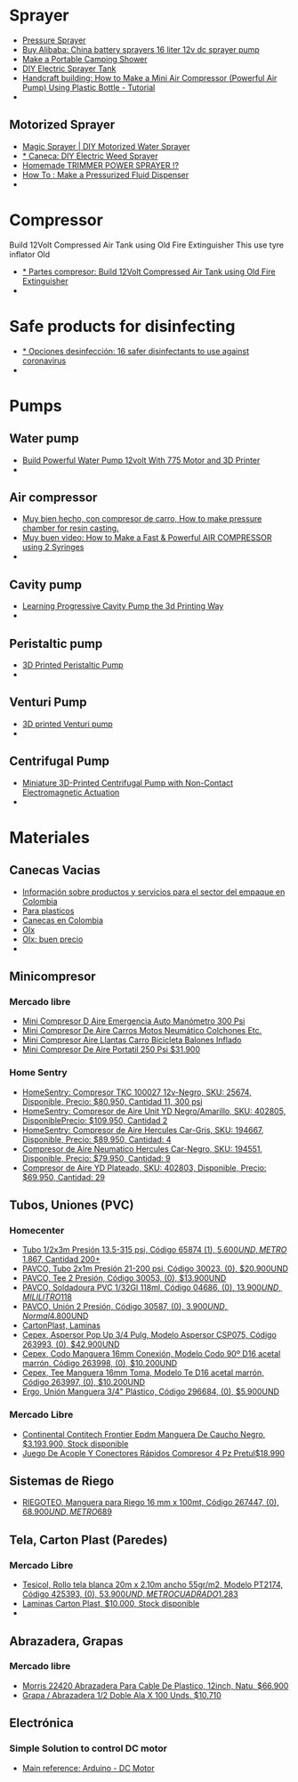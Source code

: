 
# Sprayer
- [Pressure Sprayer](https://www.youtube.com/watch?v=DE6WF3NN9Mk)
- [Buy Alibaba: China battery sprayers 16 liter 12v dc sprayer pump ](https://www.alibaba.com/product-detail/China-battery-sprayers-16-liter-12v_60340956728.html?spm=a2700.7724857.normalList.2.7d0b64bdjVBXxL)
- [Make a Portable Camping Shower](https://www.instructables.com/id/Make-a-Portable-Camping-Shower/)
- [DIY Electric Sprayer Tank](https://www.instructables.com/id/DIY-Electric-Sprayer-Tank/)
- [Handcraft building: How to Make a Mini Air Compressor (Powerful Air Pump) Using Plastic Bottle - Tutorial](https://www.youtube.com/watch?v=sYIxnmoMS1U)
- []()

## Motorized Sprayer
- [Magic Sprayer | DIY Motorized Water Sprayer](https://www.youtube.com/watch?v=a8K3ngKuIjY)
- [* Caneca: DIY Electric Weed Sprayer](https://www.youtube.com/watch?v=fu1uD8TS7G8)
- [Homemade TRIMMER POWER SPRAYER !?](https://www.youtube.com/watch?v=kalb_TdqzJw)
- [How To : Make a Pressurized Fluid Dispenser](https://www.youtube.com/watch?v=VbNhswhnvuA)
- []()

# Compressor

Build 12Volt Compressed Air Tank using Old Fire Extinguisher
This use tyre inflator
Old 
- [* Partes compresor: Build 12Volt Compressed Air Tank using Old Fire Extinguisher](https://www.youtube.com/watch?v=LufOrt5yoJU)
- []()

# Safe products for disinfecting
- [* Opciones desinfección: 16 safer disinfectants to use against coronavirus](https://www.treehugger.com/cleaning-organizing/safe-effective-cleaning-products-coronavirus.html)
- []()

# Pumps

## Water pump
- [Build Powerful Water Pump 12volt With 775 Motor and 3D Printer](https://www.youtube.com/watch?v=2nQBoQ3HucM)
- []()

## Air compressor
- [Muy bien hecho, con compresor de carro, How to make pressure chamber for resin casting.](https://www.youtube.com/watch?v=RO2_QUUCA2U)
- [Muy buen video: How to Make a Fast & Powerful AIR COMPRESSOR using 2 Syringes](https://www.youtube.com/watch?v=PhnWjmxSddw)
- []()

## Cavity pump
- [Learning Progressive Cavity Pump the 3d Printing Way](https://www.instructables.com/id/Learning-progressive-cavity-pump-the-3d-printing-w/)
- []()

## Peristaltic pump
- [3D Printed Peristaltic Pump](https://www.reddit.com/r/3Dprinting/comments/3rddct/3d_printed_peristaltic_pump/)
- []()

## Venturi Pump
- [3D printed Venturi pump](http://fenneclabs.net/index.php/2019/01/22/3d-printed-venturi-pump/)
- []()

## Centrifugal Pump
- [Miniature 3D-Printed Centrifugal Pump with Non-Contact Electromagnetic Actuation](https://www.researchgate.net/publication/335984048_Miniature_3D-Printed_Centrifugal_Pump_with_Non-Contact_Electromagnetic_Actuation)
- []()


# Materiales

## Canecas Vacias
- [Información sobre productos y servicios para el sector del empaque en Colombia](http://www.catalogodelempaque.com/productos+15000001+15000024+15000037)
- [Para plasticos](http://paraplasticos.com/)
- [Canecas en Colombia](https://www.olx.com.co/herramientas_c1062/q-canecas)
- [Olx](https://www.olx.com.co/item/canecas-plasticas-con-tapa-5-galones-30-und-iid-1101305490)
- [Olx: buen precio](https://www.olx.com.co/item/35000-garrafas-canecas-15-galones-selladas-iid-946495762)
- []()



## Minicompresor 

### Mercado libre
- [Mini Compresor D Aire Emergencia Auto Manómetro 300 Psi](https://articulo.mercadolibre.com.co/MCO-451455849--mini-compresor-d-aire-emergencia-auto-manometro-300-psi--_JM?matt_tool=68802118&matt_word&gclid=CjwKCAjw7LX0BRBiEiwA__gNw_mSyoGmq3X2kjml2Ewt9rK9QVQIfOatChH4fPDpJf4eGCclhCAXShoC7xoQAvD_BwE&quantity=1)
- [Mini Compresor De Aire Carros Motos Neumático Colchones Etc.](https://articulo.mercadolibre.com.co/MCO-552392946-mini-compresor-de-aire-carros-motos-neumatico-colchones-etc-_JM?matt_tool=68802118&matt_word&gclid=CjwKCAjw7LX0BRBiEiwA__gNw1f7DSBd0oMgA59cyKA-byJxYPrpw5wAaoPKOX2FbXTkFMPhojhtcBoCPDgQAvD_BwE&quantity=1)
- [Mini Compresor Aire Llantas Carro Bicicleta Balones Inflado](https://articulo.mercadolibre.com.co/MCO-492655174-mini-compresor-aire-llantas-carro-bicicleta-balones-inflado-_JM?matt_tool=68802118&matt_word&gclid=CjwKCAjw7LX0BRBiEiwA__gNw2S2u1UnfHFf60L87hjISLdxhDEATTvGlmIgEvkfzEG8ZWGq0fV75hoCG-IQAvD_BwE&quantity=1)
- [Mini Compresor De Aire Portatil 250 Psi $31.900](https://articulo.mercadolibre.com.co/MCO-554269711-mini-compresor-de-aire-portatil-250-psi-_JM?matt_tool=68802118&matt_word&gclid=CjwKCAjw7LX0BRBiEiwA__gNwysPYrnPNEVr_zZhT9sstJ2a9vf6VLnMYBcNO8fEUP3gI9-GYoyBDRoCMwQQAvD_BwE&quantity=1)

### Home Sentry
- [HomeSentry: Compresor TKC 100027 12v-Negro, SKU: 25674, Disponible, Precio: $80.950, Cantidad 11, 300 psi](https://www.homesentry.co/search/?k=Compresor+TKC+100027+12v-Negro)
- [HomeSentry: Compresor de Aire Unit YD Negro/Amarillo, SKU: 402805, DisponiblePrecio: $109.950, Cantidad 2](https://www.homesentry.co/p/compresor-de-aire-unit-yd-negro~amarillo/)
- [HomeSentry: Compresor de Aire Hercules Car-Gris, SKU: 194667, Disponible, Precio: $89.950, Cantidad: 4](https://www.homesentry.co/p/compresor-de-aire-hercules-car_gris/)
- [Compresor de Aire Neumatico Hercules Car-Negro, SKU: 194551, Disponible, Precio: $79.950, Cantidad: 9](https://www.homesentry.co/p/compresor-de-aire-neumatico-hercules-car_negro/)
- [Compresor de Aire YD Plateado, SKU: 402803, Disponible, Precio: $69.950, Cantidad: 29](https://www.homesentry.co/p/compresor-de-aire-yd-plateado/)



## Tubos, Uniones (PVC)

### Homecenter
- [Tubo 1/2x3m Presión 13.5-315 psi, Código 65874 (1), $5.600UND, METRO$ 1.867, Cantidad 200+](https://www.homecenter.com.co/homecenter-co/product/65874/To-3m-Presion-35-35-psi/65874)
- [PAVCO, Tubo 2x1m Presión 21-200 psi, Código 30023, (0), $20.900UND](https://www.homecenter.com.co/homecenter-co/product/30023/To-m-Presion-psi/30023)
- [PAVCO, Tee 2 Presión, Código 30053, (0), $13.900UND](https://www.homecenter.com.co/homecenter-co/product/30053/Tee-Presion/30053)
- [PAVCO, Soldadoura PVC 1/32Gl 118ml, Código 04686, (0), $13.900UND, MILILITRO$118](https://www.homecenter.com.co/homecenter-co/product/04686/Solaora-PVC-3Gl-ml/04686)
- [PAVCO, Unión 2 Presión, Código 30587, (0), $3.900UND, Normal$4.800UND](https://www.homecenter.com.co/homecenter-co/product/30587/Union-Presion/30587)
- [CartonPlast, Laminas](http://ciaempaques.com.co/es/producto/l-minas)
- [Cepex, Aspersor Pop Up 3/4 Pulg, Modelo Aspersor CSP075, Código 263993, (0), $42.900UND](https://www.homecenter.com.co/homecenter-co/product/263993/Aspersor-Pop-Up-3-Plg/263993)
- [Cepex, Codo Manguera 16mm Conexión, Modelo Codo 90º D16 acetal marrón, Código 263998, (0), $10.200UND](https://www.homecenter.com.co/homecenter-co/product/263998/Codo-Manguera-16mm-Conexion/263998)
- [Cepex, Tee Manguera 16mm Toma, Modelo Te D16 acetal marrón, Código 263997, (0), $10.200UND](https://www.homecenter.com.co/homecenter-co/product/263997/Tee-Mangera-6mm-Toma/263997)
- [Ergo, Unión Manguera 3/4" Plástico, Código 296684, (0), $5.900UND](https://www.homecenter.com.co/homecenter-co/product/296684/Union-Mangera-3-Plastio/296684)

### Mercado Libre
- [Continental Contitech Frontier Epdm Manguera De Caucho Negro, $3.193.900, Stock disponible](https://articulo.mercadolibre.com.co/MCO-481815450-continental-contitech-frontier-epdm-manguera-de-caucho-negro-_JM?quantity=1#position=7&type=item&tracking_id=67fa80fd-bc05-4be6-b83e-9a2cce0448c6)
- [Juego De Acople Y Conectores Rápidos Compresor 4 Pz Pretul$18.990](https://articulo.mercadolibre.com.co/MCO-551236218-juego-de-acople-y-conectores-rapidos-compresor-4-pz-pretul-_JM?quantity=1#position=15&type=item&tracking_id=32bc28a4-dd59-4da8-9406-d019a11ead62)

## Sistemas de Riego
- [RIEGOTEO, Manguera para Riego 16 mm x 100mt, Código 267447, (0), $68.900 UND, METRO$689](https://www.homecenter.com.co/homecenter-co/product/267447/Mangera-para-Riego-6-mm-mt/267447)

## Tela, Carton Plast (Paredes)
### Mercado Libre
- [Tesicol, Rollo tela blanca 20m x 2.10m ancho 55gr/m2, Modelo PT2174, Código 425393, (0), $53.900UND, METRO CUADRADO$1.283](https://www.homecenter.com.co/homecenter-co/product/425393/Rollo-tela-lana-m-m-anho-55grm/425393)
- [Laminas Carton Plast, $10.000, Stock disponible](https://articulo.mercadolibre.com.co/MCO-554228273-laminas-carton-plast-_JM?quantity=1#position=6&type=item&tracking_id=e47814ef-49bb-452d-8f90-6d7336d6a6b5)
- []()

## Abrazadera, Grapas
### Mercado libre
- [Morris 22420 Abrazadera Para Cable De Plastico, 12inch, Natu, $66.900](https://articulo.mercadolibre.com.co/MCO-496041316-morris-22420-abrazadera-para-cable-de-plastico-12inch-natu-_JM?quantity=1#position=21&type=item&tracking_id=0f2472e1-0544-473f-94df-80d9c901961a)
- [Grapa / Abrazadera 1/2 Doble Ala X 100 Unds. $10.710](https://articulo.mercadolibre.com.co/MCO-458919851-grapa-abrazadera-12-doble-ala-x-100-unds-_JM?quantity=1#position=11&type=item&tracking_id=37aea02a-0f8c-40d0-a067-10994c72506e)




## Electrónica
### Simple Solution to control DC motor
- [Main reference: Arduino - DC Motor](https://www.tutorialspoint.com/arduino/arduino_dc_motor.htm)

